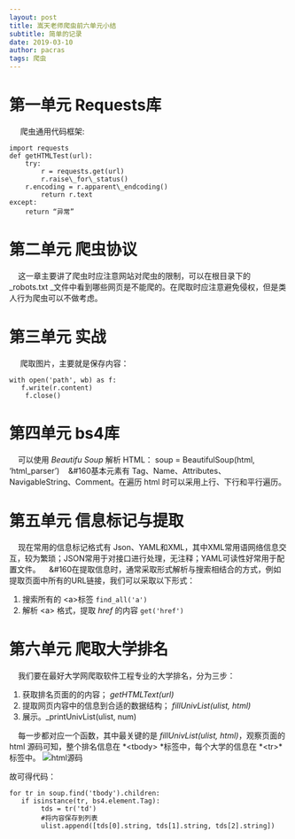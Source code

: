 ```yaml
---
layout: post
title: 嵩天老师爬虫前六单元小结
subtitle: 简单的记录
date: 2019-03-10
author: pacras
tags: 爬虫
---
```


# 第一单元 Requests库
&#160;&#160;&#160;&#160; 爬虫通用代码框架:

	import requests
	def getHTMLTest(url):
	    try:
	        r = requests.get(url)
	        r.raise\_for\_status()
	    r.encoding = r.apparent\_endcoding()
	        return r.text
	except:
	    return “异常”

# 第二单元 爬虫协议
&#160;&#160;&#160;&#160;这一章主要讲了爬虫时应注意网站对爬虫的限制，可以在根目录下的 \_robots.txt \_文件中看到哪些网页是不能爬的。在爬取时应注意避免侵权，但是类人行为爬虫可以不做考虑。

# 第三单元 实战
&#160;&#160;&#160;&#160; 爬取图片，主要就是保存内容：

	with open('path', wb) as f:
	   f.write(r.content)
	    f.close()

# 第四单元 bs4库
&#160;&#160;&#160;&#160;可以使用 _Beautifu Soup_ 解析 HTML：
	soup = BeautifulSoup(html, ‘html_parser’)
&#160;&#160;&#160;&#160基本元素有 Tag、Name、Attributes、NavigableString、Comment。在遍历 html 时可以采用上行、下行和平行遍历。

# 第五单元 信息标记与提取
&#160;&#160;&#160;&#160;现在常用的信息标记格式有 Json、YAML和XML，其中XML常用语网络信息交互，较为繁琐；JSON常用于对接口进行处理，无注释；YAML可读性好常用于配置文件。
&#160;&#160;&#160;&#160在提取信息时，通常采取形式解析与搜索相结合的方式，例如提取页面中所有的URL链接，我们可以采取以下形式：
1. 搜索所有的 \<a\>标签 `find_all('a')`
2. 解析 \<a\> 格式，提取 _href_ 的内容 `get('href')`

# 第六单元 爬取大学排名
&#160;&#160;&#160;&#160;我们要在最好大学网爬取软件工程专业的大学排名，分为三步：
1. 获取排名页面的的内容； _getHTMLText(url)_
2. 提取网页内容中的信息到合适的数据结构； _fillUnivList(ulist, html)_
3. 展示。\_printUnivList(ulist, num)

&#160;&#160;&#160;&#160;每一步都对应一个函数，其中最关键的是 _fillUnivList(ulist, html)_，观察页面的 html 源码可知，整个排名信息在 *\<tbody\> *标签中，每个大学的信息在 *\<tr\>*标签中。
![][image-1] 

故可得代码：

	for tr in soup.find('tbody').children:
	   if isinstance(tr, bs4.element.Tag):
	        tds = tr('td')
	        #将内容保存到列表
	        ulist.append([tds[0].string, tds[1].string, tds[2].string])
 





[image-1]:	/img/inposts/%E7%88%AC%E8%99%AB1.jpg "html源码"